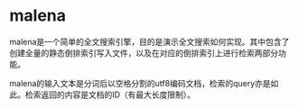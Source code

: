 # malena

malena是一个简单的全文搜索引擎，目的是演示全文搜索如何实现。其中包含了创建全量的静态倒排索引写入文件，以及在对应的倒排索引上进行检索两部分功能。

malena的输入文本是分词后以空格分割的utf8编码文档，检索的query亦是如此。检索返回的内容是文档的ID（有最大长度限制）。
